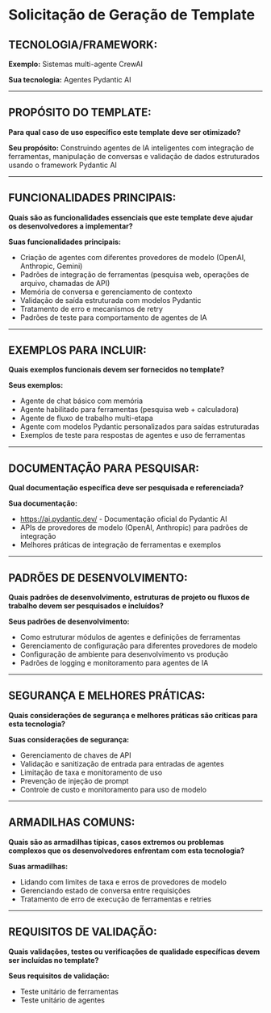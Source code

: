 # Solicitação de Geração de Template

## TECNOLOGIA/FRAMEWORK:

**Exemplo:** Sistemas multi-agente CrewAI  

**Sua tecnologia:** Agentes Pydantic AI

---

## PROPÓSITO DO TEMPLATE:

**Para qual caso de uso específico este template deve ser otimizado?**

**Seu propósito:** Construindo agentes de IA inteligentes com integração de ferramentas, manipulação de conversas e validação de dados estruturados usando o framework Pydantic AI

---

## FUNCIONALIDADES PRINCIPAIS:

**Quais são as funcionalidades essenciais que este template deve ajudar os desenvolvedores a implementar?**

**Suas funcionalidades principais:**

- Criação de agentes com diferentes provedores de modelo (OpenAI, Anthropic, Gemini)
- Padrões de integração de ferramentas (pesquisa web, operações de arquivo, chamadas de API)
- Memória de conversa e gerenciamento de contexto
- Validação de saída estruturada com modelos Pydantic
- Tratamento de erro e mecanismos de retry
- Padrões de teste para comportamento de agentes de IA

---

## EXEMPLOS PARA INCLUIR:

**Quais exemplos funcionais devem ser fornecidos no template?**

**Seus exemplos:**

- Agente de chat básico com memória
- Agente habilitado para ferramentas (pesquisa web + calculadora)
- Agente de fluxo de trabalho multi-etapa
- Agente com modelos Pydantic personalizados para saídas estruturadas
- Exemplos de teste para respostas de agentes e uso de ferramentas

---

## DOCUMENTAÇÃO PARA PESQUISAR:

**Qual documentação específica deve ser pesquisada e referenciada?**

**Sua documentação:**
- https://ai.pydantic.dev/ - Documentação oficial do Pydantic AI
- APIs de provedores de modelo (OpenAI, Anthropic) para padrões de integração
- Melhores práticas de integração de ferramentas e exemplos

---

## PADRÕES DE DESENVOLVIMENTO:

**Quais padrões de desenvolvimento, estruturas de projeto ou fluxos de trabalho devem ser pesquisados e incluídos?**

**Seus padrões de desenvolvimento:**
- Como estruturar módulos de agentes e definições de ferramentas
- Gerenciamento de configuração para diferentes provedores de modelo
- Configuração de ambiente para desenvolvimento vs produção
- Padrões de logging e monitoramento para agentes de IA

---

## SEGURANÇA E MELHORES PRÁTICAS:

**Quais considerações de segurança e melhores práticas são críticas para esta tecnologia?**

**Suas considerações de segurança:**
- Gerenciamento de chaves de API
- Validação e sanitização de entrada para entradas de agentes
- Limitação de taxa e monitoramento de uso
- Prevenção de injeção de prompt
- Controle de custo e monitoramento para uso de modelo

---

## ARMADILHAS COMUNS:

**Quais são as armadilhas típicas, casos extremos ou problemas complexos que os desenvolvedores enfrentam com esta tecnologia?**

**Suas armadilhas:**
- Lidando com limites de taxa e erros de provedores de modelo
- Gerenciando estado de conversa entre requisições
- Tratamento de erro de execução de ferramentas e retries

---

## REQUISITOS DE VALIDAÇÃO:

**Quais validações, testes ou verificações de qualidade específicas devem ser incluídas no template?**

**Seus requisitos de validação:**
- Teste unitário de ferramentas
- Teste unitário de agentes
